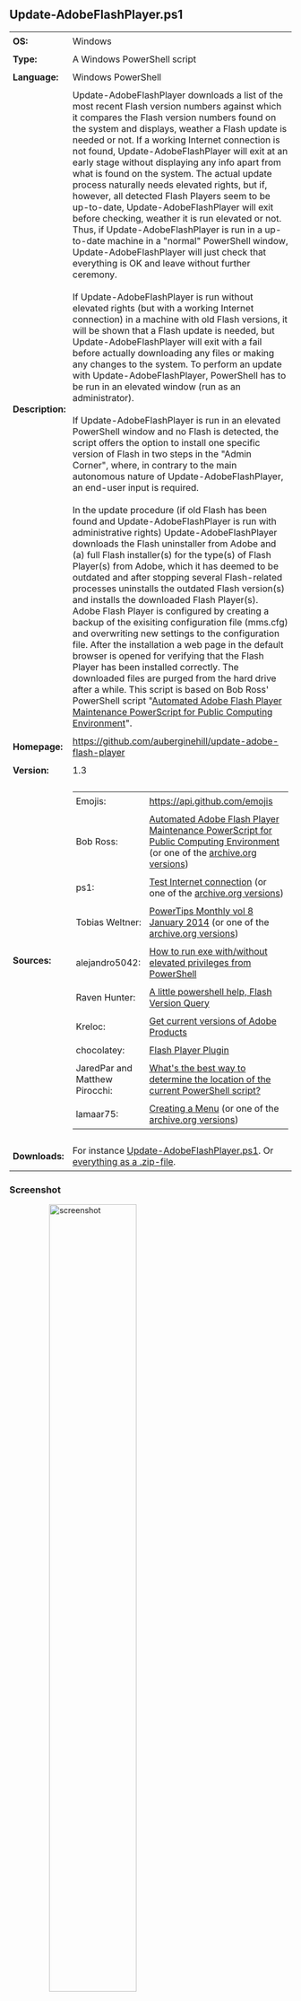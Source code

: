 <!-- Visual Studio Code: For a more comfortable reading experience, use the key combination Ctrl + Shift + V
     Visual Studio Code: To crop the tailing end space characters out, please use the key combination Ctrl + Shift + X
     Visual Studio Code: To improve the formatting of HTML code, press Shift + Alt + F and the selected area will be reformatted in a html file.

  _    _           _       _                        _       _          ______ _           _     _____  _
 | |  | |         | |     | |              /\      | |     | |        |  ____| |         | |   |  __ \| |
 | |  | |_ __   __| | __ _| |_ ___ ______ /  \   __| | ___ | |__   ___| |__  | | __ _ ___| |__ | |__) | | __ _ _   _  ___ _ __
 | |  | | '_ \ / _` |/ _` | __/ _ \______/ /\ \ / _` |/ _ \| '_ \ / _ \  __| | |/ _` / __| '_ \|  ___/| |/ _` | | | |/ _ \ '__|
 | |__| | |_) | (_| | (_| | ||  __/     / ____ \ (_| | (_) | |_) |  __/ |    | | (_| \__ \ | | | |    | | (_| | |_| |  __/ |
  \____/| .__/ \__,_|\__,_|\__\___|    /_/    \_\__,_|\___/|_.__/ \___|_|    |_|\__,_|___/_| |_|_|    |_|\__,_|\__, |\___|_|
        | |                                                                                                     __/ |
        |_|                                                                                                    |___/               -->


## Update-AdobeFlashPlayer.ps1

<table>
   <tr>
      <td style="padding:6px"><strong>OS:</strong></td>
      <td style="padding:6px">Windows</td>
   </tr>
   <tr>
      <td style="padding:6px"><strong>Type:</strong></td>
      <td style="padding:6px">A Windows PowerShell script</td>
   </tr>
   <tr>
      <td style="padding:6px"><strong>Language:</strong></td>
      <td style="padding:6px">Windows PowerShell</td>
   </tr>
   <tr>
      <td style="padding:6px"><strong>Description:</strong></td>
      <td style="padding:6px">Update-AdobeFlashPlayer downloads a list of the most recent Flash version numbers against which it compares the Flash version numbers found on the system and displays, weather a Flash update is needed or not. If a working Internet connection is not found, Update-AdobeFlashPlayer will exit at an early stage without displaying any info apart from what is found on the system. The actual update process naturally needs elevated rights, but if, however, all detected Flash Players seem to be up-to-date, Update-AdobeFlashPlayer will exit before checking, weather it is run elevated or not. Thus, if Update-AdobeFlashPlayer is run in a up-to-date machine in a "normal" PowerShell window, Update-AdobeFlashPlayer will just check that everything is OK and leave without further ceremony.
      <br />
      <br />If Update-AdobeFlashPlayer is run without elevated rights (but with a working Internet connection) in a machine with old Flash versions, it will be shown that a Flash update is needed, but Update-AdobeFlashPlayer will exit with a fail before actually downloading any files or making any changes to the system. To perform an update with Update-AdobeFlashPlayer, PowerShell has to be run in an elevated window (run as an administrator).
      <br />
      <br />If Update-AdobeFlashPlayer is run in an elevated PowerShell window and no Flash is detected, the script offers the option to install one specific version of Flash in two steps in the "Admin Corner", where, in contrary to the main autonomous nature of Update-AdobeFlashPlayer, an end-user input is required.
      <br />
      <br />In the update procedure (if old Flash has been found and Update-AdobeFlashPlayer is run with administrative rights) Update-AdobeFlashPlayer downloads the Flash uninstaller from Adobe and (a) full Flash installer(s) for the type(s) of Flash Player(s) from Adobe, which it has deemed to be outdated and after stopping several Flash-related processes uninstalls the outdated Flash version(s) and installs the downloaded Flash Player(s). Adobe Flash Player is configured by creating a backup of the exisiting configuration file (mms.cfg) and overwriting new settings to the configuration file. After the installation a web page in the default browser is opened for verifying that the Flash Player has been installed correctly. The downloaded files are purged from the hard drive after a while. This script is based on Bob Ross' PowerShell script "<a href="http://powershell.com/cs/forums/t/6128.aspx">Automated Adobe Flash Player Maintenance PowerScript for Public Computing Environment</a>".</td>
   </tr>
   <tr>
      <td style="padding:6px"><strong>Homepage:</strong></td>
      <td style="padding:6px"><a href="https://github.com/auberginehill/update-adobe-flash-player">https://github.com/auberginehill/update-adobe-flash-player</a></td>
   </tr>
   <tr>
      <td style="padding:6px"><strong>Version:</strong></td>
      <td style="padding:6px">1.3</td>
   </tr>
   <tr>
        <td style="padding:6px"><strong>Sources:</strong></td>
        <td style="padding:6px">
            <table>
                <tr>
                    <td style="padding:6px">Emojis:</td>
                    <td style="padding:6px"><a href="https://api.github.com/emojis">https://api.github.com/emojis</a></td>
                </tr>
                <tr>
                    <td style="padding:6px">Bob Ross:</td>
                    <td style="padding:6px"><a href="http://powershell.com/cs/forums/t/6128.aspx">Automated Adobe Flash Player Maintenance PowerScript for Public Computing Environment</a> (or one of the <a href="https://web.archive.org/web/20150818075129/http://powershell.com/cs/forums/t/6128.aspx">archive.org versions</a>)</td>
                </tr>
                <tr>
                    <td style="padding:6px">ps1:</td> 
                    <td style="padding:6px"><a href="http://powershell.com/cs/blogs/tips/archive/2011/05/04/test-internet-connection.aspx">Test Internet connection</a> (or one of the <a href="https://web.archive.org/web/20110612212629/http://powershell.com/cs/blogs/tips/archive/2011/05/04/test-internet-connection.aspx">archive.org versions</a>)</td>
                </tr>
                <tr>
                    <td style="padding:6px">Tobias Weltner:</td> 
                    <td style="padding:6px"><a href="http://powershell.com/cs/PowerTips_Monthly_Volume_8.pdf#IDERA-1702_PS-PowerShellMonthlyTipsVol8-jan2014">PowerTips Monthly vol 8 January 2014</a> (or one of the <a href="https://web.archive.org/web/20150110213108/http://powershell.com/cs/media/p/30542.aspx">archive.org versions</a>)</td>
                </tr>
                <tr>
                    <td style="padding:6px">alejandro5042:</td> 
                    <td style="padding:6px"><a href="http://stackoverflow.com/questions/29266622/how-to-run-exe-with-without-elevated-privileges-from-powershell?rq=1">How to run exe with/without elevated privileges from PowerShell</a></td>
                </tr>
                <tr>
                    <td style="padding:6px">Raven Hunter:</td> 
                    <td style="padding:6px"><a href="https://community.spiceworks.com/topic/487699-a-little-powershell-help-flash-version-query">A little powershell help, Flash Version Query</a></td>
                </tr>
                <tr>
                    <td style="padding:6px">Kreloc:</td> 
                    <td style="padding:6px"><a href="https://www.reddit.com/r/PowerShell/comments/3tgr2m/get_current_versions_of_adobe_products/">Get current versions of Adobe Products</a></td>
                </tr>
                <tr>
                    <td style="padding:6px">chocolatey:</td> 
                    <td style="padding:6px"><a href="https://chocolatey.org/packages/flashplayerplugin">Flash Player Plugin</a></td>
                </tr>
                <tr>
                    <td style="padding:6px">JaredPar and Matthew Pirocchi:</td> 
                    <td style="padding:6px"><a href="http://stackoverflow.com/questions/5466329/whats-the-best-way-to-determine-the-location-of-the-current-powershell-script?noredirect=1&lq=1">What's the best way to determine the location of the current PowerShell script?</a></td>
                </tr>
                <tr>
                    <td style="padding:6px">lamaar75:</td> 
                    <td style="padding:6px"><a href="http://powershell.com/cs/forums/t/9685.aspx">Creating a Menu</a> (or one of the <a href="https://web.archive.org/web/20150910111758/http://powershell.com/cs/forums/t/9685.aspx">archive.org versions</a>)</td>
                </tr>
            </table>
        </td>
   </tr>
   <tr>
      <td style="padding:6px"><strong>Downloads:</strong></td>
      <td style="padding:6px">For instance <a href="https://raw.githubusercontent.com/auberginehill/update-adobe-flash-player/master/Update-AdobeFlashPlayer.ps1">Update-AdobeFlashPlayer.ps1</a>. Or <a href="https://github.com/auberginehill/update-adobe-flash-player/archive/master.zip">everything as a .zip-file</a>.</td>
   </tr>
</table>




### Screenshot

<ol><ol><ol>
<img class="screenshot" title="screenshot" alt="screenshot" height="60%" width="60%" src="https://raw.githubusercontent.com/auberginehill/update-adobe-flash-player/master/Update-AdobeFlashPlayer.png">
</ol></ol></ol>



### Outputs

<table>
    <tr>
        <th>:arrow_right:</th>
        <td style="padding:6px">
            <ul>
                <li>Displays Flash related information in console. Tries to update outdated Adobe Flash Player(s) to its/their latest version(s), if old Flash Player(s) is/are found and if Update-AdobeFlashPlayer is run in an elevated Powershell window. In addition to that, if such an update procedure is initiated... </li>
            </ul>
        </td>
    </tr>
    <tr>
        <th></th>
        <td style="padding:6px">
            <ul>
                <p>
                    <li>the Flash Player configuration file (mms.cfg) is overwritten with new parameters and the following backups are made:</li>
                </p>
                <ol>
                    <p><strong>Configuration file:</strong></p>
                    <p>
                        <table>
                            <tr>
                                <td style="padding:6px"><strong>System</strong></td>
                                <td style="padding:6px"><strong>File</strong></td>
                            </tr>
                            <tr>
                                <td style="padding:6px">32-bit Windows</a></td>
                                <td style="padding:6px"><code>%WINDIR%\System32\Macromed\Flash\mms.cfg</code></td>
                            </tr>
                            <tr>
                                <td style="padding:6px">64-bit Windows</a></td>
                                <td style="padding:6px"><code>%WINDIR%\SysWow64\Macromed\Flash\mms.cfg</code></td>
                            </tr>
                        </table>
                    </p>
                    <p><strong>"Original" file</strong>, which is created when the script tries to update something for the first time:</p>
                    <p>
                        <table>
                            <tr>
                                <td style="padding:6px"><strong>System</strong></td>
                                <td style="padding:6px"><strong>File</strong></td>
                            </tr>
                            <tr>
                                <td style="padding:6px">32-bit Windows</a></td>
                                <td style="padding:6px"><code>%WINDIR%\System32\Macromed\Flash\mms_original.cfg</code></td>
                            </tr>
                            <tr>
                                <td style="padding:6px">64-bit Windows</a></td>
                                <td style="padding:6px"><code>%WINDIR%\SysWow64\Macromed\Flash\mms_original.cfg</code></td>
                            </tr>
                        </table>
                    </p>
                    <p><strong>"Backup" file</strong>, which is created when the script tries to update something for the second time and which gets overwritten in each successive update cycle:</p>
                    <p>
                        <table>
                            <tr>
                                <td style="padding:6px"><strong>System</strong></td>
                                <td style="padding:6px"><strong>File</strong></td>
                            </tr>
                            <tr>
                                <td style="padding:6px">32-bit Windows</a></td>
                                <td style="padding:6px"><code>%WINDIR%\System32\Macromed\Flash\mms_backup.cfg</code></td>
                            </tr>
                            <tr>
                                <td style="padding:6px">64-bit Windows</a></td>
                                <td style="padding:6px"><code>%WINDIR%\SysWow64\Macromed\Flash\mms_backup.cfg</code></td>
                            </tr>
                        </table>
                    </p>
                    <p>The <code>%WINDIR%</code> location represents the Windows system directory, such as <code>C:\Windows</code> and may be displayed in PowerShell with the <code>$env:windir</code> variable.</p>
                </ol>
                <p>
                    <li>To see the actual values that are being written, please see the Step 6 in the <a href="https://raw.githubusercontent.com/auberginehill/update-adobe-flash-player/master/Update-AdobeFlashPlayer.ps1">script</a> itself, where the original settings are overwritten with the following values:</li>
                </p>
                <ol>
                    <p>
                        <table>
                            <tr>
                                <td style="padding:6px"><strong>Value</strong></td>
                                <td style="padding:6px"><strong>Description</strong></td>
                            </tr>
                            <tr>
                                <td style="padding:6px"><code># AssetCacheSize = 0</code></td>
                                <td style="padding:6px">Disables storing the common Flash components</td>
                            </tr>
                            <tr>
                                <td style="padding:6px"><code>AutoUpdateDisable = 1</code></td>
                                <td style="padding:6px">Disables the Automatic Flash Update</td>
                            </tr>
                            <tr>
                                <td style="padding:6px"><code>LegacyDomainMatching = 0</code></td>
                                <td style="padding:6px">Denies Flash Player 6 and earlier superdomain rules</td>
                            </tr>
                            <tr>
                                <td style="padding:6px"><code>LocalFileLegacyAction = 0</code></td>
                                <td style="padding:6px">Denies Flash Player 7 and earlier local-trusted sandbox</td>
                            </tr>
                            <tr>
                                <td style="padding:6px"><code># LocalStorageLimit = 1</code></td>
                                <td style="padding:6px">Disables persistent shared objects</td>
                            </tr>
                            <tr>
                                <td style="padding:6px"><code>SilentAutoUpdateEnable = 0</code></td>
                                <td style="padding:6px">Disables background updates</td>
                            </tr>
                            <tr>
                                <td style="padding:6px"><code># ThirdPartyStorage = 0</code></td>
                                <td style="padding:6px">Denies third-party locally persistent shared objects</td>
                            </tr>
                        </table>
                        <p>Most of the settings above may render some web pages broken.</p>
                        <p>Lines marked with # are written only if the symbol # is removed from the beginning of the appropriate line inside the source code section (please see the Step 6 in the <a href="https://raw.githubusercontent.com/auberginehill/update-adobe-flash-player/master/Update-AdobeFlashPlayer.ps1">script</a> itself, about at line ~1111).</p>
                    </p>
                    <p>For a comprehensive list of available settings and a more detailed description of the values above, please see the <a href="http://www.adobe.com/devnet/flashplayer/articles/flash_player_admin_guide.html">Adobe Flash Player Administration Guide</a>.</p>
                </ol>
                <p>
                    <li>To open these file locations in a Resource Manager Window, for instance a command
                        <br />
                        <br /><code>Invoke-Item $env:windir\System32\Macromed\Flash\</code>
                        <br />
                        <br />or
                        <br />
                        <br /><code>Invoke-Item $env:windir\SysWOW64\Macromed\Flash\</code>
                        <br />
                        <br />may be used at the PowerShell prompt window <code>[PS>]</code>.
                    </li>
                </p>
            </ul>
        </td>
    </tr>
</table>




### Notes

<table>
    <tr>
        <th>:warning:</th>
        <td style="padding:6px">
            <ul>
                <li>Requires a working Internet connection for downloading a list of the most recent Flash version numbers.</li>
            </ul>
        </td>
    </tr>
    <tr>
        <th></th>
        <td style="padding:6px">
            <ul>
                <p>
                    <li>Also requires a working Internet connection for downloading a Flash uninstaller and a complete Flash installer(s) from Adobe (but this procedure is not initiated, if the system is deemed up-to-date).</li>
                </p>


                <p>
                    <li>For performing any actual updates with Update-AdobeFlashPlayer, it's mandatory to run this script in an elevated PowerShell window (where PowerShell has been started with the "run as an administrator" option). The elevated rights are needed for uninstalling Flash, installing Flash and for writing the mms.cfg file.</li>
                </p>
                <p>
                    <li>Please also notice that during the actual update phase Update-AdobeFlashPlayer closes a bunch of processes without any further notice in Step 3 and in Step 6 Update-AdobeFlashPlayer alters the Flash configuration file (mms.cfg) so, that for instance, the automatic Flash updates are turned off.</li>
                </p>
                <p>
                    <li>The Flash Player ActiveX control on Windows 8.1 and above is a component of Internet Explorer and Edge and is updated via Windows Update. By using the Flash Player ActiveX installer, Flash Player ActiveX control cannot be installed on Windows 8.1 and above systems. Also, the Flash Player uninstaller doesn't uninstall the ActiveX control on Windows 8.1 and above systems.</li>
                </p>
                <p>
                    <li>Please note that when run in an elevated PowerShell window and old Flash Player(s) is/are detected, Update-AdobeFlashPlayer will automatically try to download files from the Internet without prompting the end-user beforehand or without asking any confirmations (in Step 1 and Step 2).</li>
                </p>
                <p>
                    <li>Please note that the downloaded files are temporarily placed in a directory, which is specified with the <code>$path</code> variable (at line 41).</li>
                </p>
                <p>
                    <li>The <code>$env:temp</code> variable points to the current temp folder. The default value of the <code>$env:temp</code> variable is <code>C:\Users\&lt;username&gt;\AppData\Local\Temp</code> (i.e. each user account has their own separate temp folder at path <code>%USERPROFILE%\AppData\Local\Temp</code>). To see the current temp path, for instance a command
                    <br />
                    <br /><code>[System.IO.Path]::GetTempPath()</code>
                    <br />
                    <br />may be used at the PowerShell prompt window <code>[PS>]</code>. To change the temp folder for instance to <code>C:\Temp</code>, please, for example, follow the instructions at <a href="http://www.eightforums.com/tutorials/23500-temporary-files-folder-change-location-windows.html">Temporary Files Folder - Change Location in Windows</a>, which in essence are something along the lines:
                        <ol>
                           <li>Right click on Computer and click on Properties (or select Start → Control Panel → System). In the resulting window with the basic information about the computer...</li>
                           <li>Click on Advanced system settings on the left panel and select Advanced tab on the resulting pop-up window.</li>
                           <li>Click on the button near the bottom labeled Environment Variables.</li>
                           <li>In the topmost section labeled User variables both TMP and TEMP may be seen. Each different login account is assigned its own temporary locations. These values can be changed by double clicking a value or by highlighting a value and selecting Edit. The specified path will be used by Windows and many other programs for temporary files. It's advisable to set the same value (a directory path) for both TMP and TEMP.</li>
                           <li>Any running programs need to be restarted for the new values to take effect. In fact, probably also Windows itself needs to be restarted for it to begin using the new values for its own temporary files.</li>
                        </ol>
                    </li>
                </p>
            </ul>
        </td>
    </tr>
</table>




### Examples

<table>
    <tr>
        <th>:book:</th>
        <td style="padding:6px">To open this code in Windows PowerShell, for instance:</td>
   </tr>
   <tr>
        <th></th>
        <td style="padding:6px">
            <ol>
                <p>
                    <li><code>./Update-AdobeFlashPlayer</code><br />
                    Run the script. Please notice to insert <code>./</code> or <code>.\</code> before the script name.</li>
                </p>
                <p>
                    <li><code>help ./Update-AdobeFlashPlayer -Full</code><br />
                    Display the help file.</li>
                </p>
                <p>
                    <li><p><code>Set-ExecutionPolicy remotesigned</code><br />
                    This command is altering the Windows PowerShell rights to enable script execution. Windows PowerShell has to be run with elevated rights (run as an administrator) to actually be able to change the script execution properties. The default value is "<code>Set-ExecutionPolicy restricted</code>".</p>
                        <p>Parameters:
                                <ol>
                                    <table>
                                        <tr>
                                            <td style="padding:6px"><code>Restricted</code></td>
                                            <td style="padding:6px">Does not load configuration files or run scripts. Restricted is the default execution policy.</td>
                                        </tr>
                                        <tr>
                                            <td style="padding:6px"><code>AllSigned</code></td>
                                            <td style="padding:6px">Requires that all scripts and configuration files be signed by a trusted publisher, including scripts that you write on the local computer.</td>
                                        </tr>
                                        <tr>
                                            <td style="padding:6px"><code>RemoteSigned</code></td>
                                            <td style="padding:6px">Requires that all scripts and configuration files downloaded from the Internet be signed by a trusted publisher.</td>
                                        </tr>
                                        <tr>
                                            <td style="padding:6px"><code>Unrestricted</code></td>
                                            <td style="padding:6px">Loads all configuration files and runs all scripts. If you run an unsigned script that was downloaded from the Internet, you are prompted for permission before it runs.</td>
                                        </tr>
                                        <tr>
                                            <td style="padding:6px"><code>Bypass</code></td>
                                            <td style="padding:6px">Nothing is blocked and there are no warnings or prompts.</td>
                                        </tr>
                                        <tr>
                                            <td style="padding:6px"><code>Undefined</code></td>
                                            <td style="padding:6px">Removes the currently assigned execution policy from the current scope. This parameter will not remove an execution policy that is set in a Group Policy scope.</td>
                                        </tr>
                                    </table>
                                </ol>
                        </p>
                    <p>For more information, please type "<code>help Set-ExecutionPolicy -Full</code>" or visit <a href="https://technet.microsoft.com/en-us/library/hh849812.aspx">Set-ExecutionPolicy</a>.</p>
                    </li>
                </p>
                <p>
                    <li><code>New-Item -ItemType File -Path C:\Temp\Update-AdobeFlashPlayer.ps1</code><br />
                    Creates an empty ps1-file to the <code>C:\Temp</code> directory. The <code>New-Item</code> cmdlet has an inherent <code>-NoClobber</code> mode built into it, so that the procedure will halt, if overwriting (replacing the contents) of an existing file is about to happen. Overwriting a file with the <code>New-Item</code> cmdlet requires using the <code>Force</code>.<br />
                    For more information, please type "<code>help New-Item -Full</code>".</li>
                </p>
            </ol>
        </td>
    </tr>
</table>




### Contributing

<p>Find a bug? Have a feature request? Here is how you can contribute to this project:</p>

 <table>
   <tr>
      <th><img class="emoji" title="contributing" alt="contributing" height="28" width="28" align="absmiddle" src="https://assets-cdn.github.com/images/icons/emoji/unicode/1f33f.png"></th>
      <td style="padding:6px"><strong>Bugs:</strong></td>
      <td style="padding:6px"><a href="https://github.com/auberginehill/update-adobe-flash-player/issues">Submit bugs</a> and help us verify fixes.</td>
   </tr>
   <tr>
      <th rowspan="2"></th>
      <td style="padding:6px"><strong>Feature Requests:</strong></td>
      <td style="padding:6px">Feature request can be submitted by <a href="https://github.com/auberginehill/update-adobe-flash-player/issues">creating an Issue</a>.</td>
   </tr>
   <tr>
      <td style="padding:6px"><strong>Edit Source Files:</strong></td>
      <td style="padding:6px"><a href="https://github.com/auberginehill/update-adobe-flash-player/pulls">Submit pull requests</a> for bug fixes and features and discuss existing proposals.</td>
   </tr>
 </table>




### www

<table>
    <tr>
        <th>:globe_with_meridians:</th>
        <td style="padding:6px"><a href="https://github.com/auberginehill/update-adobe-flash-player">Script Homepage</a></td>
    </tr>
    <tr>
        <th rowspan="13"></th>
        <td style="padding:6px">Bob Ross: <a href="http://powershell.com/cs/forums/t/6128.aspx">Automated Adobe Flash Player Maintenance PowerScript for Public Computing Environment</a> (or one of the <a href="https://web.archive.org/web/20150818075129/http://powershell.com/cs/forums/t/6128.aspx">archive.org versions</a>)</td>
    </tr>
    <tr>
        <td style="padding:6px">ps1: <a href="http://powershell.com/cs/blogs/tips/archive/2011/05/04/test-internet-connection.aspx">Test Internet connection</a> (or one of the <a href="https://web.archive.org/web/20110612212629/http://powershell.com/cs/blogs/tips/archive/2011/05/04/test-internet-connection.aspx">archive.org versions</a>)</td>
    </tr>
    <tr>
        <td style="padding:6px">Tobias Weltner: <a href="http://powershell.com/cs/PowerTips_Monthly_Volume_8.pdf#IDERA-1702_PS-PowerShellMonthlyTipsVol8-jan2014">PowerTips Monthly vol 8 January 2014</a> (or one of the <a href="https://web.archive.org/web/20150110213108/http://powershell.com/cs/media/p/30542.aspx">archive.org versions</a>)</td>
    </tr>
    <tr>
        <td style="padding:6px">alejandro5042: <a href="http://stackoverflow.com/questions/29266622/how-to-run-exe-with-without-elevated-privileges-from-powershell?rq=1">How to run exe with/without elevated privileges from PowerShell</a></td>
    </tr>
    <tr>
        <td style="padding:6px">Raven Hunter: <a href="https://community.spiceworks.com/topic/487699-a-little-powershell-help-flash-version-query">A little powershell help, Flash Version Query</a></td>
    </tr>
    <tr>
        <td style="padding:6px">Kreloc: <a href="https://www.reddit.com/r/PowerShell/comments/3tgr2m/get_current_versions_of_adobe_products/">Get current versions of Adobe Products</a></td>
    </tr>
    <tr>
        <td style="padding:6px">chocolatey: <a href="https://chocolatey.org/packages/flashplayerplugin">Flash Player Plugin</a></td>
    </tr>
    <tr>
        <td style="padding:6px">JaredPar and Matthew Pirocchi: <a href="http://stackoverflow.com/questions/5466329/whats-the-best-way-to-determine-the-location-of-the-current-powershell-script?noredirect=1&lq=1">What's the best way to determine the location of the current PowerShell script?</a></td>
    </tr>
    <tr>
        <td style="padding:6px">lamaar75: <a href="http://powershell.com/cs/forums/t/9685.aspx">Creating a Menu</a> (or one of the <a href="https://web.archive.org/web/20150910111758/http://powershell.com/cs/forums/t/9685.aspx">archive.org versions</a>)</td>
    </tr>
    <tr>
        <td style="padding:6px"><a href="https://www.credera.com/blog/technology-insights/perfect-progress-bars-for-powershell/">Perfect Progress Bars for PowerShell</a></td>
    </tr>    
    <tr>
        <td style="padding:6px"><a href="https://technet.microsoft.com/en-us/library/ff730939.aspx">Adding a Simple Menu to a Windows PowerShell Script</a></td>
    </tr>
    <tr>
        <td style="padding:6px"><a href="https://msdn.microsoft.com/en-us/library/aa393941(v=vs.85).aspx">Uninstall method of the Win32_Product class</a></td>
    </tr> 
    <tr>
        <td style="padding:6px">ASCII Art: <a href="http://www.figlet.org/">http://www.figlet.org/</a> and <a href="http://www.network-science.de/ascii/">ASCII Art Text Generator</a></td>
    </tr>
</table>




### Related scripts

 <table>
    <tr>
        <th><img class="emoji" title="www" alt="www" height="28" width="28" align="absmiddle" src="https://assets-cdn.github.com/images/icons/emoji/unicode/0023-20e3.png"></th>
        <td style="padding:6px"><a href="https://github.com/auberginehill/get-battery-info">Get-BatteryInfo</a></td>
    </tr>
    <tr>
        <th rowspan="7"></th>
        <td style="padding:6px"><a href="https://github.com/auberginehill/get-computer-info">Get-ComputerInfo</a></td>
    </tr>
    <tr>
        <td style="padding:6px"><a href="https://github.com/auberginehill/get-directory-size">Get-DirectorySize</a></td>
    </tr>
    <tr>
        <td style="padding:6px"><a href="https://github.com/auberginehill/get-installed-programs">Get-InstalledPrograms</a></td>
    </tr>    
    <tr>
        <td style="padding:6px"><a href="https://github.com/auberginehill/get-installed-windows-updates">Get-InstalledWindowsUpdates</a></td>
    </tr>
    <tr>
        <td style="padding:6px"><a href="https://github.com/auberginehill/get-ram-info">Get-RAMInfo</a></td>
    </tr>
    <tr>
        <td style="padding:6px"><a href="https://gist.github.com/auberginehill/eb07d0c781c09ea868123bf519374ee8">Get-TimeDifference</a></td>
    </tr>
    <tr>
        <td style="padding:6px"><a href="https://github.com/auberginehill/get-unused-drive-letters">Get-UnusedDriveLetters</a></td>
    </tr>
    <tr>
        <td style="padding:6px"></td>
    </tr>
</table>
